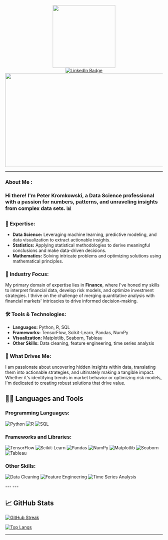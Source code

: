 <div id="header" align="center">
  <img src="https://media.giphy.com/media/9GIE4bg4EV7UYFeP5B/giphy.gif" width="200"/>
</div>

<div id="badges" align="center">
  <a href="https://www.linkedin.com/in/peterkromkowski/" >
    <img src="https://img.shields.io/badge/LinkedIn-blue?style=for-the-badge&logo=linkedin&logoColor=white" alt="LinkedIn Badge"/>
  </a>
</div>
<div align="center">
  <img src="https://komarev.com/ghpvc/?username=pkromkowski&style=flat-square&color=blue" alt=""/ >
</div>

<div align="center">
  <img src="https://media.giphy.com/media/3oKIPEqDGUULpEU0aQ/giphy.gif" width="600" height="300"/>
</div>

---
### About Me :

### Hi there! I'm Peter Kromkowski, a Data Science professional with a passion for numbers, patterns, and unraveling insights from complex data sets. 📊

### 🧠 Expertise:
- **Data Science:** Leveraging machine learning, predictive modeling, and data visualization to extract actionable insights.
- **Statistics:** Applying statistical methodologies to derive meaningful conclusions and make data-driven decisions.
- **Mathematics:** Solving intricate problems and optimizing solutions using mathematical principles.

### 💼 Industry Focus:
My primary domain of expertise lies in **Finance**, where I've honed my skills to interpret financial data, develop risk models, and optimize investment strategies. I thrive on the challenge of merging quantitative analysis with financial markets' intricacies to drive informed decision-making.

### 🛠️ Tools & Technologies:
- **Languages:** Python, R, SQL
- **Frameworks:** TensorFlow, Scikit-Learn, Pandas, NumPy
- **Visualization:** Matplotlib, Seaborn, Tableau
- **Other Skills:** Data cleaning, feature engineering, time series analysis

### 🌟 What Drives Me:
I am passionate about uncovering hidden insights within data, translating them into actionable strategies, and ultimately making a tangible impact. Whether it's identifying trends in market behavior or optimizing risk models, I'm dedicated to creating robust solutions that drive value.

## 👨‍💻 Languages and Tools

### Programming Languages:
<p align="left">
  <img src="https://img.shields.io/badge/Python-3776AB?style=for-the-badge&logo=python&logoColor=white" alt="Python">
  <img src="https://img.shields.io/badge/R-276DC3?style=for-the-badge&logo=r&logoColor=white" alt="R">
  <img src="https://img.shields.io/badge/SQL-4479A1?style=for-the-badge&logo=postgresql&logoColor=white" alt="SQL">
</p>

### Frameworks and Libraries:
<p align="left">
  <img src="https://img.shields.io/badge/TensorFlow-FF6F00?style=for-the-badge&logo=tensorflow&logoColor=white" alt="TensorFlow">
  <img src="https://img.shields.io/badge/Scikit_Learn-F7931E?style=for-the-badge&logo=scikit-learn&logoColor=white" alt="Scikit-Learn">
  <img src="https://img.shields.io/badge/Pandas-150458?style=for-the-badge&logo=pandas&logoColor=white" alt="Pandas">
  <img src="https://img.shields.io/badge/NumPy-013243?style=for-the-badge&logo=numpy&logoColor=white" alt="NumPy">
  <img src="https://img.shields.io/badge/Matplotlib-3776AB?style=for-the-badge&logo=matplotlib&logoColor=white" alt="Matplotlib">
  <img src="https://img.shields.io/badge/Seaborn-3776AB?style=for-the-badge&logo=seaborn&logoColor=white" alt="Seaborn">
  <img src="https://img.shields.io/badge/Tableau-E97627?style=for-the-badge&logo=tableau&logoColor=white" alt="Tableau">
</p>

### Other Skills:
<p align="left">
  <img src="https://img.shields.io/badge/Data_Cleaning-3498DB?style=for-the-badge" alt="Data Cleaning">
  <img src="https://img.shields.io/badge/Feature_Engineering-2ECC71?style=for-the-badge" alt="Feature Engineering">
  <img src="https://img.shields.io/badge/Time_Series_Analysis-9B59B6?style=for-the-badge" alt="Time Series Analysis">
</p>
---
---

## 📈 GitHub Stats

[![GitHub Streak](https://github-readme-streak-stats.herokuapp.com?user=pkromkowski)](https://git.io/streak-stats)

[![Top Langs](https://github-readme-stats.vercel.app/api/top-langs/?username=pkromkowski&layout=compact&theme=vision-friendly-dark)](https://github.com/anuraghazra/github-readme-stats)

---
